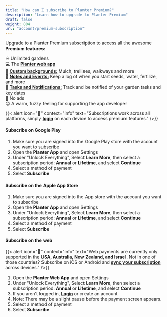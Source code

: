 ```yaml
---
title: "How can I subscribe to Planter Premium?"
description: "Learn how to upgrade to Planter Premium"
draft: false
weight: 804
url: "account/premium-subscription"
---
```


Upgrade to a Planter Premium subscription to access all the awesome **Premium features:**

♾️ Unlimited gardens<br />
💻 The [**Planter web app**](https://planter.garden/gardens)<br />
🎨 [**Custom backgrounds:**](../../garden/customize) Mulch, trellises, walkways and more<br />
📝 [**Notes and Events:**](../../notes-events/how-to) Keep a log of when you start seeds, water, fertilize, and more<br />
📆 [**Tasks and Notifications:**](../../tasks-notifications/add-tasks) Track and be notified of your garden tasks and key dates<br />
🚫 No ads<br />
😊 A warm, fuzzy feeling for supporting the app developer<br />

{{< alert icon="🍓" context="info" text="Subscriptions work across all platforms, simply [**login**](../login) on each device to access premium features." />}}

#### Subscribe on Google Play
1. Make sure you are signed into the Google Play store with the account you want to subscribe
2. Open the **Planter App** and open Settings
3. Under "Unlock Everything", Select **Learn More**, then select a subscription period: **Annual** or **Lifetime**, and select **Continue**
4. Select a method of payment
5. Select **Subscribe**

#### Subscribe on the Apple App Store
1. Make sure you are signed into the App store with the account you want to subscribe
2. Open the **Planter App** and open Settings
3. Under "Unlock Everything", Select **Learn More**, then select a subscription period: **Annual** or **Lifetime**, and select **Continue**
4. Select a method of payment
5. Select **Subscribe**

#### Subscribe on the web

{{< alert icon="🥝" context="info" text="Web payments are currently only supported in the **USA, Australia, New Zealand, and Israel**. Not in one of those countries? Subscribe on iOS or Android and [**sync your subscription**](../multiple-devices) across devices." />}}

1. Open the **Planter Web App** and open Settings
2. Under "Unlock Everything", Select **Learn More**, then select a subscription period: **Annual** or **Lifetime**, and select **Continue**
3. If you aren't logged in, [**Login**](../login) or create an account
4. Note: There may be a slight pause before the payment screen appears.
5. Select a method of payment
6. Select **Subscribe**
